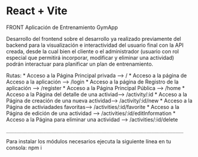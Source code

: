 # React + Vite

FRONT Aplicación de Entrenamiento GymApp

Desarrollo del frontend sobre el desarrollo ya realizado previamente del backend para la visualización e interactividad del usuario final con la API creada, desde la cual bien el cliente o el administrador (usuario con rol especial que permitirá incorporar, modificar y eliminar una actividad) podrán interactuar para planificar un plan de entrenamiento. 

Rutas: 
    * Acceso a la Página Principal privada --> /
    * Acceso a la página de Acceso a la aplicación --> /login
    * Acceso a la página de Registro de la aplicación --> /register
    * Acceso a la Página Principal Pública --> /home
    * Acceso a la Página del detalle de una activiad--> /activity/:id
    * Acceso a la Página de creación de una nueva actividad--> /activity/:id/new
    * Acceso a la Página de activiadades favoritas--> /activities/:id/favorite
    * Acceso a la Página de edición de una actividad --> /activities/:id/editInformation
    * Acceso a la Página para eliminar una actividad --> /activities/:id/delete

    ___________________________________________________________________

Para instalar los módulos necesarios ejecuta la siguiente línea en tu consola:
npm i
